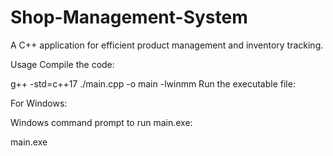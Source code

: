# Shop-Management-System

A C++ application for efficient product management and inventory tracking.

Usage
Compile the code:

   g++ -std=c++17 ./main.cpp -o main -lwinmm
Run the executable file:

For Windows:

Windows command prompt to run main.exe:

main.exe
